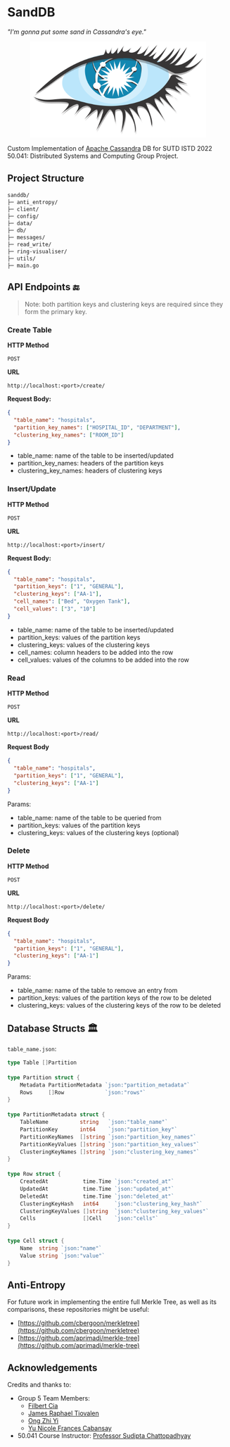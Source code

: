 # SandDB

_"I'm gonna put some sand in Cassandra's eye."_

<p align="center">
  <img src="./apache_cassandra_logo.png" width="400px" alt="Apache Cassandra">
</p>

Custom Implementation of [Apache Cassandra](https://cassandra.apache.org/) DB for SUTD ISTD 2022 50.041: Distributed Systems and Computing Group Project.

## Project Structure

```
sanddb/
├─ anti_entropy/
├─ client/
├─ config/
├─ data/
├─ db/
├─ messages/
├─ read_write/
├─ ring-visualiser/
├─ utils/
├─ main.go
```

## API Endpoints 🔚

> Note: both partition keys and clustering keys are required since they form the primary key.

### Create Table

**HTTP Method**

```
POST
```

**URL**

```
http://localhost:<port>/create/
```

**Request Body:**

```json
{
  "table_name": "hospitals",
  "partition_key_names": ["HOSPITAL_ID", "DEPARTMENT"],
  "clustering_key_names": ["ROOM_ID"]
}
```

- table_name: name of the table to be inserted/updated
- partition_key_names: headers of the partition keys
- clustering_key_names: headers of clustering keys

### Insert/Update

**HTTP Method**

```
POST
```

**URL**

```
http://localhost:<port>/insert/
```

**Request Body:**

```json
{
  "table_name": "hospitals",
  "partition_keys": ["1", "GENERAL"],
  "clustering_keys": ["AA-1"],
  "cell_names": ["Bed", "Oxygen Tank"],
  "cell_values": ["3", "10"]
}
```

- table_name: name of the table to be inserted/updated
- partition_keys: values of the partition keys
- clustering_keys: values of the clustering keys
- cell_names: column headers to be added into the row
- cell_values: values of the columns to be added into the row

### Read

**HTTP Method**

```
POST
```

**URL**

```
http://localhost:<port>/read/
```

**Request Body**

```json
{
  "table_name": "hospitals",
  "partition_keys": ["1", "GENERAL"],
  "clustering_keys": ["AA-1"]
}
```

Params:

- table_name: name of the table to be queried from
- partition_keys: values of the partition keys
- clustering_keys: values of the clustering keys (optional)

### Delete

**HTTP Method**

```
POST
```

**URL**

```
http://localhost:<port>/delete/
```

**Request Body**

```json
{
  "table_name": "hospitals",
  "partition_keys": ["1", "GENERAL"],
  "clustering_keys": ["AA-1"]
}
```

Params:

- table_name: name of the table to remove an entry from
- partition_keys: values of the partition keys of the row to be deleted
- clustering_keys: values of the clustering keys of the row to be deleted

## Database Structs 🏛️

`table_name.json`:

```go
type Table []Partition

type Partition struct {
	Metadata PartitionMetadata `json:"partition_metadata"`
	Rows     []Row             `json:"rows"`
}

type PartitionMetadata struct {
	TableName          string   `json:"table_name"`
	PartitionKey       int64    `json:"partition_key"`
	PartitionKeyNames  []string `json:"partition_key_names"`
	PartitionKeyValues []string `json:"partition_key_values"`
	ClusteringKeyNames []string `json:"clustering_key_names"`
}

type Row struct {
	CreatedAt           time.Time `json:"created_at"`
	UpdatedAt           time.Time `json:"updated_at"`
	DeletedAt           time.Time `json:"deleted_at"`
	ClusteringKeyHash   int64     `json:"clustering_key_hash"`
	ClusteringKeyValues []string  `json:"clustering_key_values"`
	Cells               []Cell    `json:"cells"`
}

type Cell struct {
	Name  string `json:"name"`
	Value string `json:"value"`
}
```

## Anti-Entropy

For future work in implementing the entire full Merkle Tree, as well as its comparisons, these repositories might be useful:

- [https://github.com/cbergoon/merkletree](https://github.com/cbergoon/merkletree)
- [https://github.com/aprimadi/merkle-tree](https://github.com/aprimadi/merkle-tree)

## Acknowledgements

Credits and thanks to:

- Group 5 Team Members:
  - [Filbert Cia](https://github.com/FolkLoreee)
  - [James Raphael Tiovalen](https://github.com/jamestiotio)
  - [Ong Zhi Yi](https://github.com/gzyon)
  - [Yu Nicole Frances Cabansay](https://github.com/nicolefranc)
- 50.041 Course Instructor: [Professor Sudipta Chattopadhyay](https://istd.sutd.edu.sg/people/faculty/sudipta-chattopadhyay)
